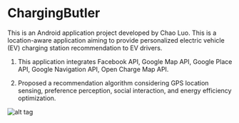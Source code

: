 # ChargingButler
This is an Android application project developed by Chao Luo. This is a location-aware application aiming to provide personalized electric vehicle (EV) charging station recommendation to EV drivers. 

1. This application integrates Facebook API, Google Map API, Google Place API, Google Navigation API, Open Charge Map API.

2. Proposed a recommendation algorithm considering GPS location sensing, preference perception, social interaction, and energy efficiency optimization.

![alt tag](https://cloud.githubusercontent.com/assets/16144725/24262888/e2b70a28-0fd1-11e7-8f5a-264b7ca38f93.png)
